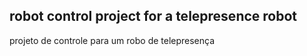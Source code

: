 robot control project for a telepresence robot
--------------------
projeto de controle para um robo de telepresença

